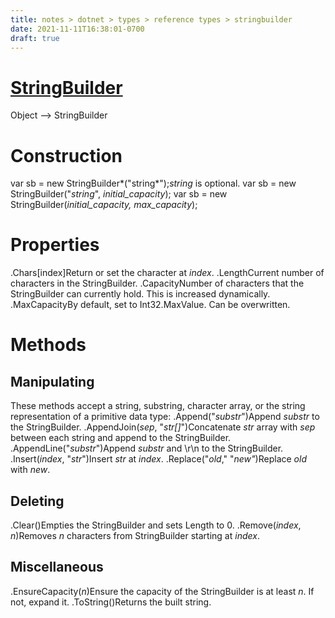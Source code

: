 ```yaml
---
title: notes > dotnet > types > reference types > stringbuilder
date: 2021-11-11T16:38:01-0700
draft: true
---
```

# [StringBuilder](https://docs.microsoft.com/en-us/dotnet/api/system.text.stringbuilder?view=net-6.0)
Object –> StringBuilder
# 
# Construction
var sb = new StringBuilder*("string*");*string* is optional.
var sb = new StringBuilder("*string*", *initial_capacity*);
var sb = new StringBuilder(*initial_capacity, max_capacity*);

# Properties
.Chars[index]Return or set the character at *index*.
.LengthCurrent number of characters in the StringBuilder.
.CapacityNumber of characters that the StringBuilder can currently hold.
This is increased dynamically.
.MaxCapacityBy default, set to Int32.MaxValue. Can be overwritten.

# Methods
## Manipulating
These methods accept a string, substring, character array, or the string representation of a primitive data type:
.Append("*substr*")Append *substr* to the StringBuilder.
.AppendJoin(*sep*, "*str[]*")Concatenate *str* array with *sep* between each string and append to the StringBuilder.
.AppendLine("*substr*")Append *substr* and \r\n to the StringBuilder.
.Insert(*index*, "*str*")Insert *str* at *index*.
.Replace("*old*," "*new"*)Replace *old* with *new*.

## Deleting
.Clear()Empties the StringBuilder and sets Length to 0.
.Remove(*index*, *n*)Removes *n* characters from StringBuilder starting at *index*.

## Miscellaneous
.EnsureCapacity(*n*)Ensure the capacity of the StringBuilder is at least *n*. If not, expand it.
.ToString()Returns the built string.
